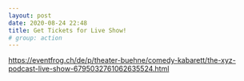 ```yaml
---
layout: post
date: 2020-08-24 22:48
title: Get Tickets for Live Show!
# group: action
---
```


https://eventfrog.ch/de/p/theater-buehne/comedy-kabarett/the-xyz-podcast-live-show-6795032761062635524.html
